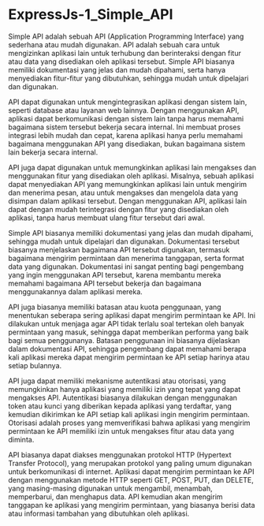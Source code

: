 # ExpressJs-1_Simple_API

Simple API adalah sebuah API (Application Programming Interface) yang sederhana atau mudah digunakan. API adalah sebuah cara untuk mengizinkan aplikasi lain untuk terhubung dan berinteraksi dengan fitur atau data yang disediakan oleh aplikasi tersebut. Simple API biasanya memiliki dokumentasi yang jelas dan mudah dipahami, serta hanya menyediakan fitur-fitur yang dibutuhkan, sehingga mudah untuk dipelajari dan digunakan.

API dapat digunakan untuk mengintegrasikan aplikasi dengan sistem lain, seperti database atau layanan web lainnya. Dengan menggunakan API, aplikasi dapat berkomunikasi dengan sistem lain tanpa harus memahami bagaimana sistem tersebut bekerja secara internal. Ini membuat proses integrasi lebih mudah dan cepat, karena aplikasi hanya perlu memahami bagaimana menggunakan API yang disediakan, bukan bagaimana sistem lain bekerja secara internal.

API juga dapat digunakan untuk memungkinkan aplikasi lain mengakses dan menggunakan fitur yang disediakan oleh aplikasi. Misalnya, sebuah aplikasi dapat menyediakan API yang memungkinkan aplikasi lain untuk mengirim dan menerima pesan, atau untuk mengakses dan mengelola data yang disimpan dalam aplikasi tersebut. Dengan menggunakan API, aplikasi lain dapat dengan mudah terintegrasi dengan fitur yang disediakan oleh aplikasi, tanpa harus membuat ulang fitur tersebut dari awal.

Simple API biasanya memiliki dokumentasi yang jelas dan mudah dipahami, sehingga mudah untuk dipelajari dan digunakan. Dokumentasi tersebut biasanya menjelaskan bagaimana API tersebut digunakan, termasuk bagaimana mengirim permintaan dan menerima tanggapan, serta format data yang digunakan. Dokumentasi ini sangat penting bagi pengembang yang ingin menggunakan API tersebut, karena membantu mereka memahami bagaimana API tersebut bekerja dan bagaimana menggunakannya dalam aplikasi mereka.

API juga biasanya memiliki batasan atau kuota penggunaan, yang menentukan seberapa sering aplikasi dapat mengirim permintaan ke API. Ini dilakukan untuk menjaga agar API tidak terlalu soal tertekan oleh banyak permintaan yang masuk, sehingga dapat memberikan performa yang baik bagi semua penggunanya. Batasan penggunaan ini biasanya dijelaskan dalam dokumentasi API, sehingga pengembang dapat memahami berapa kali aplikasi mereka dapat mengirim permintaan ke API setiap harinya atau setiap bulannya.

API juga dapat memiliki mekanisme autentikasi atau otorisasi, yang memungkinkan hanya aplikasi yang memiliki izin yang tepat yang dapat mengakses API. Autentikasi biasanya dilakukan dengan menggunakan token atau kunci yang diberikan kepada aplikasi yang terdaftar, yang kemudian dikirimkan ke API setiap kali aplikasi ingin mengirim permintaan. Otorisasi adalah proses yang memverifikasi bahwa aplikasi yang mengirim permintaan ke API memiliki izin untuk mengakses fitur atau data yang diminta.

API biasanya dapat diakses menggunakan protokol HTTP (Hypertext Transfer Protocol), yang merupakan protokol yang paling umum digunakan untuk berkomunikasi di internet. Aplikasi dapat mengirim permintaan ke API dengan menggunakan metode HTTP seperti GET, POST, PUT, dan DELETE, yang masing-masing digunakan untuk mengambil, menambah, memperbarui, dan menghapus data. API kemudian akan mengirim tanggapan ke aplikasi yang mengirim permintaan, yang biasanya berisi data atau informasi tambahan yang dibutuhkan oleh aplikasi.
